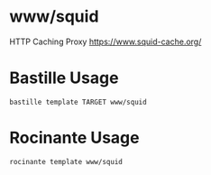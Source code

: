 # www/squid
HTTP Caching Proxy
https://www.squid-cache.org/

# Bastille Usage
```shell
bastille template TARGET www/squid
```

# Rocinante Usage
```shell
rocinante template www/squid
```
